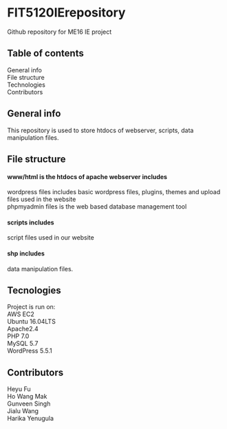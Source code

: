 # FIT5120IErepository
Github repository for ME16 IE project
## Table of contents
General info  
File structure  
Technologies  
Contributors  
## General info
This repository is used to store htdocs of webserver, scripts, data manipulation files.
## File structure
#### www/html is the htdocs of apache webserver includes
wordpress files includes basic wordpress files, plugins, themes and upload files used in the website  
phpmyadmin files is the web based database management tool
#### scripts includes
script files used in our website
#### shp includes
data manipulation files.
## Tecnologies
Project is run on:  
AWS EC2  
Ubuntu 16.04LTS  
Apache2.4  
PHP 7.0  
MySQL 5.7  
WordPress 5.5.1  
## Contributors
Heyu Fu  
Ho Wang Mak  
Gunveen Singh  
Jialu Wang  
Harika Yenugula  
